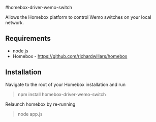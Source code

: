 #homebox-driver-wemo-switch

Allows the Homebox platform to control Wemo switches on your local network.


## Requirements
- node.js
- Homebox - https://github.com/richardwillars/homebox

## Installation
Navigate to the root of your Homebox installation and run
> npm install homebox-driver-wemo-switch

Relaunch homebox by re-running
> node app.js

